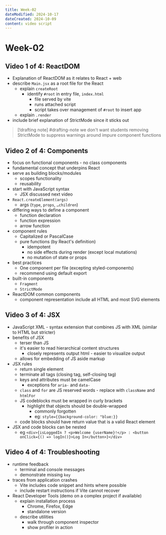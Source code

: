 ```yaml
---
title: Week-02
dateModified: 2024-10-17
dateCreated: 2024-10-09
content: video script
---
```


# Week-02

## Video 1 of 4: ReactDOM

- Explanation of ReactDOM as it relates to React + web
- describe `Main.jsx` as a root file for the React
	- explain `createRoot`
		- identify `#root` in entry file, `index.html`
			- file served by vite
			- runs attached script
			- script takes over management of `#root` to insert app
	- explain `.render`
- include brief explanation of StrictMode since it sticks out

> [!drafting note] #drafting-note
> we don't want students removing StrictMode to suppress warnings around impure component functions

## Video 2 of 4: Components

- focus on functional components - no class components
- fundamental concept that underpins React
- serve as building blocks/modules
	- scopes functionality
	- reusability
- start with JavaScript syntax
	- JSX discussed next video
- `React.createElement(args)`
	- args (`type`, `props`, `…children`)
- differing ways to define a component
	- function declaration
	- function expression
	- arrow function
- component rules
	- Capitalized or PascalCase
	- pure functions (by React's definition)
		- idempotent
		- no side effects during render (except local mutations)
		- no mutation of state or props
- best practices
	- One component per file (excepting styled-components)
	- recommend using default export
- built-in components
	- `Fragment`
	- `StrictMode`
- ReactDOM common components
	- component representation include all HTML and most SVG elements

## Video 3 of 4: JSX

- JavaScript XML - syntax extension that combines JS with XML (similar to HTML but stricter)
- benefits of JSX
	- terser than JS
	- it's easier to read hierarchical content structures
		- closely represents output html - easier to visualize output
	- allows for embedding of JS aside markup
- JSX rules
	- return single element
	- terminate all tags (closing tag, self-closing tag)
	- keys and attributes must be camelCase
		- exceptions for `aria-` and `data-`
	- `class` and `for` are JS reserved words - replace with `className` and `htmlFor`
	- JS codeblocks must be wrapped in curly brackets
		- highlight that objects should be double-wrapped
			- commonly forgotten
			- eg: `style={{background-color: "blue:}}`
	- code blocks should have return value that is a valid React element
- JSX and code blocks can be nested
	- eg `<div>{isLoggedIn ? <p>Welcome {userName}!</p> : <button onClick={() => logIn()}>Log In</button>}</div>`

## Video 4 of 4: Troubleshooting

- runtime feedback
	- terminal and console messages
	- demonstrate missing `key`
- traces from application crashes
	- Vite includes code snippet and hints where possible
	- include restart instructions if Vite cannot recover
- React Developer Tools (demo on a complex project if available)
	- explain installation process
		- Chrome, Firefox, Edge
		- standalone version
	- describe utilities
		- walk through component inspector
		- show profiler in action
